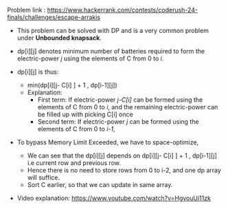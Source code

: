 Problem link : https://www.hackerrank.com/contests/coderush-24-finals/challenges/escape-arrakis

- This problem can be solved with DP and is a very common problem under **Unbounded knapsack**.
- dp[i][j] denotes minimum number of batteries required to form the electric-power *j*  using the elements of C from 0 to *i*.
- dp[i][j] is thus:
  - min(dp[i][j- C[i] ] + 1 , dp[i-1][j])
  - Explanation:
    - First term: If electric-power  *j-C[i]* can be formed using the elements of C from 0 to *i*, and the remaining electric-power can be filled up with picking C[i] once
    - Second term: If electric-power  *j* can be formed using the elements of C from 0 to *i-1*,   
- To bypass Memory Limit Exceeded, we have to space-optimize,
  -   We can see that the dp[i][j] depends on dp[i][j- C[i] ] + 1 , dp[i-1][j] i.e current row and previous row.
  -   Hence there is no need to store rows from 0 to i-2, and one dp array will suffice.
  -   Sort C earlier, so that we can update in same array.

 - Video explanation: https://www.youtube.com/watch?v=HgyouUi11zk
